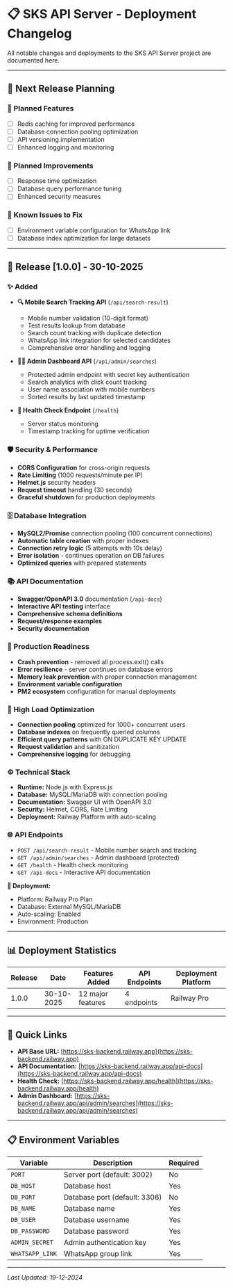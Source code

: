 # 📋 SKS API Server - Deployment Changelog

All notable changes and deployments to the SKS API Server project are documented here.

---

## 🚀 Next Release Planning

### 📝 Planned Features
- [ ] Redis caching for improved performance
- [ ] Database connection pooling optimization
- [ ] API versioning implementation
- [ ] Enhanced logging and monitoring

### 🔧 Planned Improvements
- [ ] Response time optimization
- [ ] Database query performance tuning
- [ ] Enhanced security measures

### 🐛 Known Issues to Fix
- [ ] Environment variable configuration for WhatsApp link
- [ ] Database index optimization for large datasets

---

## 🎯 Release [1.0.0] - 30-10-2025

### ✨ Added
- **🔍 Mobile Search Tracking API** (`/api/search-result`)
  - Mobile number validation (10-digit format)
  - Test results lookup from database
  - Search count tracking with duplicate detection
  - WhatsApp link integration for selected candidates
  - Comprehensive error handling and logging

- **👨‍💼 Admin Dashboard API** (`/api/admin/searches`)
  - Protected admin endpoint with secret key authentication
  - Search analytics with click count tracking
  - User name association with mobile numbers
  - Sorted results by last updated timestamp

- **🏥 Health Check Endpoint** (`/health`)
  - Server status monitoring
  - Timestamp tracking for uptime verification

### 🛡️ Security & Performance
- **CORS Configuration** for cross-origin requests
- **Rate Limiting** (1000 requests/minute per IP)
- **Helmet.js** security headers
- **Request timeout** handling (30 seconds)
- **Graceful shutdown** for production deployments

### 🗄️ Database Integration
- **MySQL2/Promise** connection pooling (100 concurrent connections)
- **Automatic table creation** with proper indexes
- **Connection retry logic** (5 attempts with 10s delay)
- **Error isolation** - continues operation on DB failures
- **Optimized queries** with prepared statements

### 📚 API Documentation
- **Swagger/OpenAPI 3.0** documentation (`/api-docs`)
- **Interactive API testing** interface
- **Comprehensive schema definitions**
- **Request/response examples**
- **Security documentation**

### 🔧 Production Readiness
- **Crash prevention** - removed all process.exit() calls
- **Error resilience** - server continues on database errors
- **Memory leak prevention** with proper connection management
- **Environment variable configuration**
- **PM2 ecosystem** configuration for manual deployments

### 🚀 High Load Optimization
- **Connection pooling** optimized for 1000+ concurrent users
- **Database indexes** on frequently queried columns
- **Efficient query patterns** with ON DUPLICATE KEY UPDATE
- **Request validation** and sanitization
- **Comprehensive logging** for debugging

### ⚙️ Technical Stack
- **Runtime:** Node.js with Express.js
- **Database:** MySQL/MariaDB with connection pooling
- **Documentation:** Swagger UI with OpenAPI 3.0
- **Security:** Helmet, CORS, Rate Limiting
- **Deployment:** Railway Platform with auto-scaling

### 🌐 API Endpoints
- `POST /api/search-result` - Mobile number search and tracking
- `GET /api/admin/searches` - Admin dashboard (protected)
- `GET /health` - Health check monitoring
- `GET /api-docs` - Interactive API documentation

**🚀 Deployment:**
- Platform: Railway Pro Plan
- Database: External MySQL/MariaDB
- Auto-scaling: Enabled
- Environment: Production

---

## 📊 Deployment Statistics

| Release | Date | Features Added | API Endpoints | Deployment Platform |
|---------|------|----------------|---------------|-------------------|
| 1.0.0 | 30-10-2025 | 12 major features | 4 endpoints | Railway Pro |

---

## 🔗 Quick Links

- **API Base URL:** [https://sks-backend.railway.app](https://sks-backend.railway.app)
- **API Documentation:** [https://sks-backend.railway.app/api-docs](https://sks-backend.railway.app/api-docs)
- **Health Check:** [https://sks-backend.railway.app/health](https://sks-backend.railway.app/health)
- **Admin Dashboard:** [https://sks-backend.railway.app/api/admin/searches](https://sks-backend.railway.app/api/admin/searches)

---

## 📋 Environment Variables

| Variable | Description | Required |
|----------|-------------|----------|
| `PORT` | Server port (default: 3002) | No |
| `DB_HOST` | Database host | Yes |
| `DB_PORT` | Database port (default: 3306) | No |
| `DB_NAME` | Database name | Yes |
| `DB_USER` | Database username | Yes |
| `DB_PASSWORD` | Database password | Yes |
| `ADMIN_SECRET` | Admin authentication key | Yes |
| `WHATSAPP_LINK` | WhatsApp group link | Yes |

---

*Last Updated: 19-12-2024*